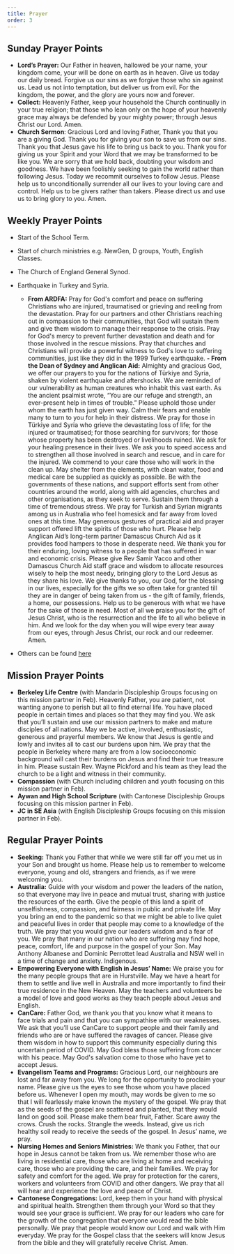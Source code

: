 ```yaml
---
title: Prayer
order: 3
---
```


## Sunday Prayer Points

- **Lord’s Prayer:** Our Father in heaven, hallowed be your name, your kingdom come, your will be done on earth as in heaven. Give us today our daily bread. Forgive us our sins as we forgive those who sin against us. Lead us not into temptation, but deliver us from evil. For the kingdom, the power, and the glory are yours now and forever.
- **Collect:** Heavenly Father, keep your household the Church continually in your true religion; that those who lean only on the hope of your heavenly grace may always be defended by your mighty power; through Jesus Christ our Lord. Amen. 
- **Church Sermon**: Gracious Lord and loving Father, Thank you that you are a giving God. Thank you for giving your son to save us from our sins. Thank you that Jesus gave his life to bring us back to you. Thank you for giving  us your Spirit and your Word that we may be transformed to be like you. We are sorry that we hold back, doubting your wisdom and goodness. We have been foolishly seeking to gain the world rather than following Jesus. Today we recommit ourselves to follow Jesus. Please help us to unconditionally surrender all our lives to your loving care and control.  Help us to be givers rather than takers. Please direct us and use us to bring glory to you. Amen.


## Weekly Prayer Points

- Start of the School Term. 
- Start of church ministries e.g. NewGen, D groups, Youth, English Classes. 
- The Church of England General Synod. 
- Earthquake in Turkey and Syria. 
  - **From ARDFA:** Pray for God's comfort and peace on suffering Christians who are injured, traumatised or grieving and reeling from the devastation. Pray for our partners and other Christians reaching out in compassion to their communities, that God will sustain them and give them wisdom to manage their response to the crisis. Pray for God's mercy to prevent further devastation and death and for those involved in the rescue missions. Pray that churches and Christians will provide a powerful witness to God's love to suffering communities, just like they did in the 1999 Turkey earthquake.
  **- From the Dean of Sydney and Anglican Aid:** Almighty and gracious God, we offer our prayers to you for the nations of Türkiye and Syria, shaken by violent earthquake and aftershocks. We are reminded of our vulnerability as human creatures who inhabit this vast earth. As the ancient psalmist wrote, “You are our refuge and strength, an ever-present help in times of trouble.” Please uphold those under whom the earth has just given way. Calm their fears and enable many to turn to you for help in their distress. We pray for those in Türkiye and Syria who grieve the devastating loss of life; for the injured or traumatised; for those searching for survivors; for those whose property has been destroyed or livelihoods ruined. We ask for your healing presence in their lives. We ask you to speed access and to strengthen all those involved in search and rescue, and in care for the injured. We commend to your care those who will work in the clean up. May shelter from the elements, with clean water, food and medical care be supplied as quickly as possible. Be with the governments of these nations, and support efforts sent from other countries around the world, along with aid agencies, churches and other organisations, as they seek to serve. Sustain them through a time of tremendous stress. We pray for Turkish and Syrian migrants among us in Australia who feel homesick and far away from loved ones at this time. May generous gestures of practical aid and prayer support offered lift the spirits of those who hurt. Please help Anglican Aid’s long-term partner Damascus Church Aid as it provides food hampers to those in desperate need. We thank you for their enduring, loving witness to a people that has suffered in war and economic crisis. Please give Rev Samir Yacco and other Damascus Church Aid staff grace and wisdom to allocate resources wisely to help the most needy, bringing glory to the Lord Jesus as they share his love. We give thanks to you, our God, for the blessing in our lives, especially for the gifts we so often take for granted till they are in danger of being taken from us - the gift of family, friends, a home, our possessions. Help us to be generous with what we have for the sake of those in need. Most of all we praise you for the gift of Jesus Christ, who is the resurrection and the life to all who believe in him. And we look for the day when you will wipe every tear away from our eyes, through Jesus Christ, our rock and our redeemer. Amen. 

- Others can be found [here](https://stgeorgeshurstville.org.au/prayer)

## Mission Prayer Points

- **Berkeley Life Centre** (with Mandarin Discipleship Groups focusing on this mission partner in Feb). Heavenly Father, you are patient, not wanting anyone to perish but all to find eternal life. You have placed people in certain times and places so that they may find you. We ask that you’ll sustain and use our mission partners to make and mature disciples of all nations. May we be active, involved, enthusiastic, generous and prayerful members. We know that Jesus is gentle and lowly and invites all to cast our burdens upon him. We pray that the people in Berkeley where many are from a low socioeconomic background will cast their burdens on Jesus and find their true treasure in him. Please sustain Rev. Wayne Pickford and his team as they lead the church to be a light and witness in their community.  
- **Compassion** (with Church including children and youth focusing on this mission partner in Feb).
- **Aywan and High School Scripture** (with Cantonese Discipleship Groups focusing on this mission partner in Feb). 
- **JC in SE Asia** (with English Discipleship Groups focusing on this mission partner in Feb). 




## Regular Prayer Points

- **Seeking:** Thank you Father that while we were still far off you met us in your Son and brought us home. Please help us to remember to welcome everyone, young and old, strangers and friends, as if we were welcoming you.  
- **Australia:** Guide with your wisdom and power the leaders of the nation, so that everyone may live in peace and mutual trust, sharing with justice the resources of the earth. Give the people of this land a spirit of unselfishness, compassion, and fairness in public and private life. May you bring an end to the pandemic so that we might be able to live quiet and peaceful lives in order that people may come to a knowledge of the truth. We pray that you would give our leaders wisdom and a fear of you. We pray that many in our nation who are suffering may find hope, peace, comfort, life and purpose in the gospel of your Son. May Anthony Albanese and Dominic Perrottet lead Australia and NSW well in a time of change and anxiety. Indigenous. 
- **Empowering Everyone with English in Jesus’ Name:** We praise you for the many people groups that are in Hurstville. May we have a heart for them to settle and live well in Australia and more importantly to find their true residence in the New Heaven. May the teachers and volunteers be a model of love and good works as they teach people about Jesus and English. 
- **CanCare:** Father God, we thank you that you know what it means to face trials and pain and that you can sympathise with our weaknesses. We ask that you’ll use CanCare to support people and their family and friends who are or have suffered the ravages of cancer. Please give them wisdom in how to support this community especially during this uncertain period of COVID. May God bless those suffering from cancer with his peace. May God's salvation come to those who have yet to accept Jesus.
- **Evangelism Teams and Programs:** Gracious Lord, our neighbours are lost and far away from you. We long for the opportunity to proclaim your name. Please give us the eyes to see those whom you have placed before us. Whenever I open my mouth, may words be given to me so that I will fearlessly make known the mystery of the gospel. We pray that as the seeds of the gospel are scattered and planted, that they would land on good soil. Please make them bear fruit, Father. Scare away the crows. Crush the rocks. Strangle the weeds. Instead, give us rich healthy soil ready to receive the seeds of the gospel. In Jesus’ name, we pray. 
- **Nursing Homes and Seniors Ministries:** We thank you Father, that our hope in Jesus cannot be taken from us. We remember those who are living in residential care, those who are living at home and receiving care, those who are providing the care, and their families. We pray for safety and comfort for the aged. We pray for protection for the carers, workers and volunteers from COVID and other dangers. We pray that all will hear and experience the love and peace of Christ. 
- **Cantonese Congregations:** Lord, keep them in your hand with physical and spiritual health. Strengthen them through your Word so that they would see your grace is sufficient. We pray for our leaders who care for the growth of the congregation that everyone would read the bible personally. We pray that people would know our Lord and walk with Him everyday. We pray for the Gospel class that the seekers will know Jesus from the bible and they will gratefully receive Christ. Amen.

